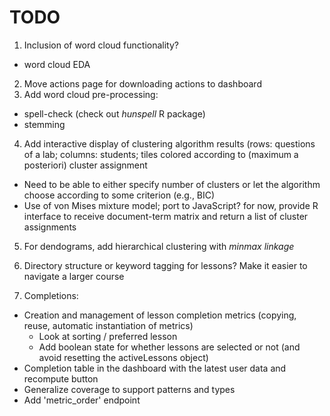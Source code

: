 TODO
====

1.  Inclusion of word cloud functionality?
  -   word cloud EDA
2.  Move actions page for downloading actions to dashboard
3.  Add word cloud pre-processing:
  -    spell-check (check out *hunspell* R package)
  -    stemming 
4.  Add interactive display of clustering algorithm results (rows: questions of a lab; columns: students; tiles colored according to (maximum a posteriori) cluster assignment 
  -   Need to be able to either specify number of clusters or let the algorithm choose according to some criterion (e.g., BIC)
  -   Use of von Mises mixture model; port to JavaScript? for now, provide R interface to receive document-term matrix and return a list of cluster assignments
5.  For dendograms, add hierarchical clustering with *minmax linkage*
6.  Directory structure or keyword tagging for lessons? Make it easier to navigate a larger course

7. Completions:
  -   Creation and management of lesson completion metrics (copying, reuse, automatic instantiation of metrics)
      -   Look at sorting / preferred lesson
      -   Add boolean state for whether lessons are selected or not (and avoid resetting the activeLessons object) 
  -   Completion table in the dashboard with the latest user data and recompute button
  -   Generalize coverage to support patterns and types
  -   Add 'metric_order' endpoint
